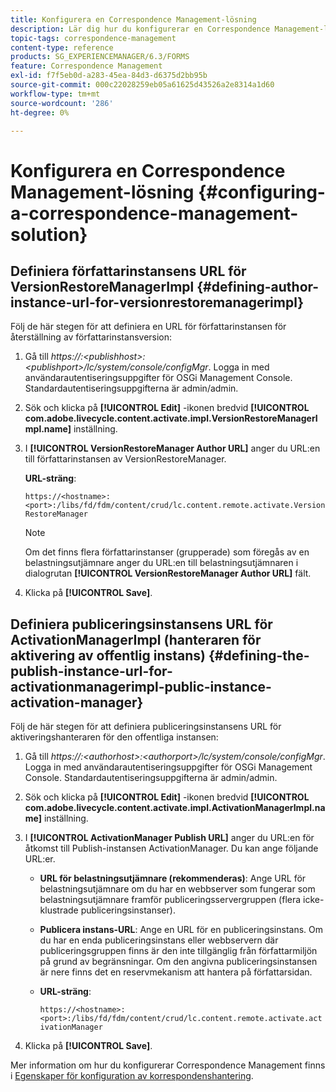```yaml
---
title: Konfigurera en Correspondence Management-lösning
description: Lär dig hur du konfigurerar en Correspondence Management-lösning i en AEM Forms-miljö.
topic-tags: correspondence-management
content-type: reference
products: SG_EXPERIENCEMANAGER/6.3/FORMS
feature: Correspondence Management
exl-id: f7f5eb0d-a283-45ea-84d3-d6375d2bb95b
source-git-commit: 000c22028259eb05a61625d43526a2e8314a1d60
workflow-type: tm+mt
source-wordcount: '286'
ht-degree: 0%

---
```


# Konfigurera en Correspondence Management-lösning {#configuring-a-correspondence-management-solution}

## Definiera författarinstansens URL för VersionRestoreManagerImpl {#defining-author-instance-url-for-versionrestoremanagerimpl}

Följ de här stegen för att definiera en URL för författarinstansen för återställning av författarinstansversion:

1. Gå till *https://:&lt;publishhost>:&lt;publishport>/lc/system/console/configMgr*. Logga in med användarautentiseringsuppgifter för OSGi Management Console. Standardautentiseringsuppgifterna är admin/admin.
1. Sök och klicka på **[!UICONTROL Edit]** -ikonen bredvid **[!UICONTROL com.adobe.livecycle.content.activate.impl.VersionRestoreManagerImpl.name]** inställning.
1. I **[!UICONTROL VersionRestoreManager Author URL]** anger du URL:en till författarinstansen av VersionRestoreManager.

   **URL-sträng**:

   `https://<hostname>:<port>:/libs/fd/fdm/content/crud/lc.content.remote.activate.VersionRestoreManager`

   >[!NOTE]
   >
   >Om det finns flera författarinstanser (grupperade) som föregås av en belastningsutjämnare anger du URL:en till belastningsutjämnaren i dialogrutan **[!UICONTROL VersionRestoreManager Author URL]** fält.

1. Klicka på **[!UICONTROL Save]**.

## Definiera publiceringsinstansens URL för ActivationManagerImpl (hanteraren för aktivering av offentlig instans) {#defining-the-publish-instance-url-for-activationmanagerimpl-public-instance-activation-manager}

Följ de här stegen för att definiera publiceringsinstansens URL för aktiveringshanteraren för den offentliga instansen:

1. Gå till *https://:&lt;authorhost>:&lt;authorport>/lc/system/console/configMgr*. Logga in med användarautentiseringsuppgifter för OSGi Management Console. Standardautentiseringsuppgifterna är admin/admin.
1. Sök och klicka på **[!UICONTROL Edit]** -ikonen bredvid **[!UICONTROL com.adobe.livecycle.content.activate.impl.ActivationManagerImpl.name]** inställning.
1. I **[!UICONTROL ActivationManager Publish URL]** anger du URL:en för åtkomst till Publish-instansen ActivationManager. Du kan ange följande URL:er.

   * **URL för belastningsutjämnare (rekommenderas)**: Ange URL för belastningsutjämnare om du har en webbserver som fungerar som belastningsutjämnare framför publiceringsservergruppen (flera icke-klustrade publiceringsinstanser).
   * **Publicera instans-URL**: Ange en URL för en publiceringsinstans. Om du har en enda publiceringsinstans eller webbservern där publiceringsgruppen finns är den inte tillgänglig från författarmiljön på grund av begränsningar. Om den angivna publiceringsinstansen är nere finns det en reservmekanism att hantera på författarsidan.
   * **URL-sträng**:

     `https://<hostname>:<port>:/libs/fd/fdm/content/crud/lc.content.remote.activate.activationManager`

1. Klicka på **[!UICONTROL Save]**.

Mer information om hur du konfigurerar Correspondence Management finns i [Egenskaper för konfiguration av korrespondenshantering](https://helpx.adobe.com/aem-forms/6-2/cm-configuration-properties.html).
